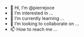- 👋 Hi, I’m @pierrejoce
- 👀 I’m interested in ...
- 🌱 I’m currently learning ...
- 💞️ I’m looking to collaborate on ...
- 📫 How to reach me ...

<!---
pierrejoce/pierrejoce is a ✨ special ✨ repository because its `README.md` (this file) appears on your GitHub profile.
You can click the Preview link to take a look at your changes.
--->
